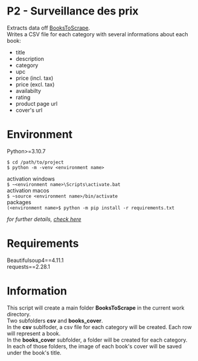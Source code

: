 # P2 - Surveillance des prix

Extracts data off [BooksToScrape](https://books.toscrape.com/).  
Writes a CSV file for each category with several informations about each book:
 - title
 - description
 - category
 - upc
 - price (incl. tax)
 - price (excl. tax)
 - availabilty
 - rating
 - product page url
 - cover's url

# Environment

Python>=3.10.7

```
$ cd /path/to/project
$ python -m -venv <environment name>
```

activation windows\
```$ ~<environment name>\Scripts\activate.bat```\
activation macos\
```$ ~source <environment name>/bin/activate```\
packages\
```(<environment name>$ python -m pip install -r requirements.txt```

*for further details, [check here](https://docs.python.org/fr/3/library/venv.html#venv-def)*

# Requirements

Beautifulsoup4==4.11.1\
requests==2.28.1

# Information

This script will create a main folder **BooksToScrape** in the current work directory.  
Two subfolders **csv** and **books_cover**.  
In the **csv** sublfoder, a csv file for each category will be created.
Each row will represent a book.  
In the **books_cover** subfolder, a folder will be created for each category.  
In each of those folders, the image of each book's cover will be saved under the book's title.